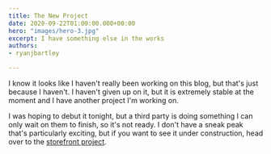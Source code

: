 ```yaml
---
title: The New Project
date: 2020-09-22T01:00:00.000+00:00
hero: "images/hero-3.jpg"
excerpt: I have something else in the works
authors:
- ryanjbartley

---
```

I know it looks like I haven't really been working on this blog, but that's just because I haven't. I haven't given up on it, but it is extremely stable at the moment and I have another project I'm working on.

I was hoping to debut it tonight, but a third party is doing something I can only wait on them to finish, so it's not ready. I don't have a sneak peak that's particularly exciting, but if you want to see it under construction, head over to the [storefront project](https://ryanjbartley.github.io/storefront "Ryanjbartley's Storefront").